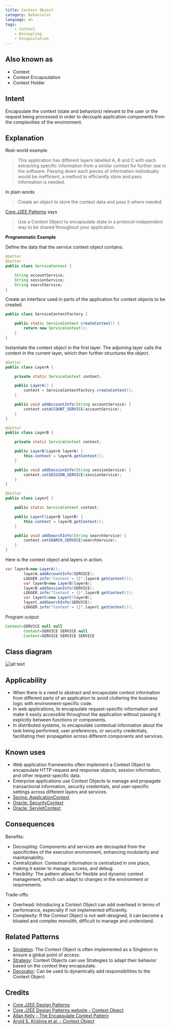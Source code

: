 ```yaml
---
title: Context Object
category: Behavioral
language: en
tags:
    - Context
    - Decoupling
    - Encapsulation
---
```


## Also known as

* Context
* Context Encapsulation
* Context Holder

## Intent

Encapsulate the context (state and behaviors) relevant to the user or the request being processed in order to decouple application components from the complexities of the environment.

## Explanation

Real-world example

> This application has different layers labelled A, B and C with each extracting specific information from a similar context for further use in the software. Passing down each pieces of information individually would be inefficient, a method to efficiently store and pass information is needed.

In plain words

> Create an object to store the context data and pass it where needed.

[Core J2EE Patterns](http://corej2eepatterns.com/ContextObject.htm) says

> Use a Context Object to encapsulate state in a protocol-independent way to be shared throughout your application.

**Programmatic Example**

Define the data that the service context object contains.

```Java
@Getter
@Setter
public class ServiceContext {

    String accountService;
    String sessionService;
    String searchService;
}
```

Create an interface used in parts of the application for context objects to be created.

```Java
public class ServiceContextFactory {

    public static ServiceContext createContext() {
        return new ServiceContext();
    }
}
```

Instantiate the context object in the first layer. The adjoining layer calls the context in the current layer, which then further structures the object.

```Java
@Getter
public class LayerA {

    private static ServiceContext context;

    public LayerA() {
        context = ServiceContextFactory.createContext();
    }

    public void addAccountInfo(String accountService) {
        context.setACCOUNT_SERVICE(accountService);
    }
}

@Getter
public class LayerB {

    private static ServiceContext context;

    public LayerB(LayerA layerA) {
        this.context = layerA.getContext();
    }

    public void addSessionInfo(String sessionService) {
        context.setSESSION_SERVICE(sessionService);
    }
}

@Getter
public class LayerC {

    public static ServiceContext context;

    public LayerC(LayerB layerB) {
        this.context = layerB.getContext();
    }

    public void addSearchInfo(String searchService) {
        context.setSEARCH_SERVICE(searchService);
    }
}
```

Here is the context object and layers in action.

```Java
var layerA=new LayerA();
        layerA.addAccountInfo(SERVICE);
        LOGGER.info("Context = {}",layerA.getContext());
        var layerB=new LayerB(layerA);
        layerB.addSessionInfo(SERVICE);
        LOGGER.info("Context = {}",layerB.getContext());
        var layerC=new LayerC(layerB);
        layerC.addSearchInfo(SERVICE);
        LOGGER.info("Context = {}",layerC.getContext());
```

Program output:

```Java
Context=SERVICE null null
        Context=SERVICE SERVICE null
        Context=SERVICE SERVICE SERVICE
```

## Class diagram

![alt text](./etc/context-object.png "Context object")

## Applicability

* When there is a need to abstract and encapsulate context information from different parts of an application to avoid cluttering the business logic with environment-specific code.
* In web applications, to encapsulate request-specific information and make it easily accessible throughout the application without passing it explicitly between functions or components.
* In distributed systems, to encapsulate contextual information about the task being performed, user preferences, or security credentials, facilitating their propagation across different components and services.

## Known uses

* Web application frameworks often implement a Context Object to encapsulate HTTP request and response objects, session information, and other request-specific data.
* Enterprise applications use Context Objects to manage and propagate transactional information, security credentials, and user-specific settings across different layers and services.
* [Spring: ApplicationContext](https://docs.spring.io/spring-framework/docs/current/javadoc-api/org/springframework/context/ApplicationContext.html)
* [Oracle: SecurityContext](https://docs.oracle.com/javaee/7/api/javax/ws/rs/core/SecurityContext.html)
* [Oracle: ServletContext](https://docs.oracle.com/javaee/6/api/javax/servlet/ServletContext.html)

## Consequences

Benefits:

* Decoupling: Components and services are decoupled from the specificities of the execution environment, enhancing modularity and maintainability.
* Centralization: Contextual information is centralized in one place, making it easier to manage, access, and debug.
* Flexibility: The pattern allows for flexible and dynamic context management, which can adapt to changes in the environment or requirements.

Trade-offs:

* Overhead: Introducing a Context Object can add overhead in terms of performance, especially if not implemented efficiently.
* Complexity: If the Context Object is not well-designed, it can become a bloated and complex monolith, difficult to manage and understand.

## Related Patterns

* [Singleton](https://java-design-patterns.com/patterns/singleton/): The Context Object is often implemented as a Singleton to ensure a global point of access.
* [Strategy](https://java-design-patterns.com/patterns/strategy/): Context Objects can use Strategies to adapt their behavior based on the context they encapsulate.
* [Decorator](https://java-design-patterns.com/patterns/decorator/): Can be used to dynamically add responsibilities to the Context Object.

## Credits

* [Core J2EE Design Patterns](https://amzn.to/3IhcY9w)
* [Core J2EE Design Patterns website - Context Object](http://corej2eepatterns.com/ContextObject.htm)
* [Allan Kelly - The Encapsulate Context Pattern](https://accu.org/journals/overload/12/63/kelly_246/)
* [Arvid S. Krishna et al. - Context Object](https://www.dre.vanderbilt.edu/~schmidt/PDF/Context-Object-Pattern.pdf)
